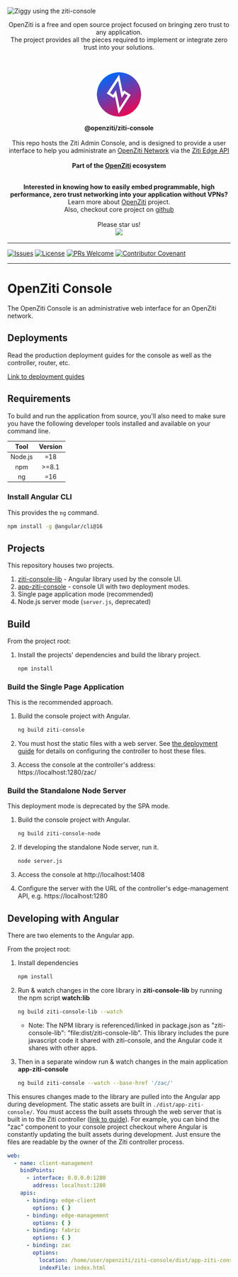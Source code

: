 ![Ziggy using the ziti-console](https://raw.githubusercontent.com/openziti/ziti-console/main/projects/ziti-console-lib/src/lib/assets/banners/ZAC.jpg)

<p align="center" width="100%">
OpenZiti is a free and open source project focused on bringing zero trust to any application.
     <br>
The project provides all the pieces required to implement or integrate zero trust into your solutions.
<br/>
<br/>
     <br>
</p>

<p align="center" width="100%">
<a href="https://openziti.io"><img src="https://github.com/openziti/ziti-console/blob/main/projects/ziti-console-lib/src/lib/assets/icons/android-icon-192x192.png?raw=true" width="100"></a>
</p>

<p align="center">
    <b>
    <a>@openziti/ziti-console</a>
    <br>
    <br>
    </b>
    This repo hosts the Ziti Admin Console, and is designed to provide a user interface to help you administrate an <a href="https://openziti.io">OpenZiti Network</a> via the <a href="https://openziti.io/docs/reference/developer/api/">Ziti Edge API</a>
    <br>
    <br>
    <b>Part of the <a href="https://openziti.io/about">OpenZiti</a> ecosystem</b>
</p>

<p align="center">
    <br>
    <b>Interested in knowing how to easily embed programmable, high performance, zero trust networking into your application without VPNs?</b>
    <br>
    Learn more about <a href="https://openziti.io/about">OpenZiti</a> project.</b>
    <br>
    Also, checkout core project on <a href="https://github.com/openziti">github</a>
<br/>
<br/>
Please star us!
<br/>
<a href="https://github.com/openziti/ziti/stargazers"><img src="https://img.shields.io/github/stars/openziti/ziti?style=flat" ></a>
    </p>

---
[![Issues](https://img.shields.io/github/issues-raw/openziti/ziti-console)]()
[![License](https://img.shields.io/badge/License-Apache%202.0-blue.svg)](https://opensource.org/licenses/Apache-2.0)
[![PRs Welcome](https://img.shields.io/badge/PRs-welcome-brightgreen.svg?style=rounded)](CONTRIBUTING.md)
[![Contributor Covenant](https://img.shields.io/badge/Contributor%20Covenant-v2.0%20adopted-ff69b4.svg)](CODE_OF_CONDUCT.md)

---

# OpenZiti Console

The OpenZiti Console is an administrative web interface for an OpenZiti network.

## Deployments

Read the production deployment guides for the console as well as the controller, router, etc.

[Link to deployment guides](https://openziti.io/docs/category/deployments/)

## Requirements

To build and run the application from source, you'll also need to make sure you have the following developer tools installed and available on your command line.

| Tool        |      Version |
| :---:       | :---:        |
| Node.js     |  =18         |
| npm         | >=8.1        |
| ng          |  =16         |

### Install Angular CLI

This provides the `ng` command.

```bash
npm install -g @angular/cli@16
```

## Projects

This repository houses two projects.

1. [ziti-console-lib](./projects/ziti-console-lib) - Angular library used by the console UI.
1. [app-ziti-console](./projects/app-ziti-console) - console UI with two deployment modes.
1. Single page application mode (recommended)
1. Node.js server mode (`server.js`, deprecated)

## Build

From the project root:

1. Install the projects' dependencies and build the library project.

    ```bash
    npm install
    ```

### Build the Single Page Application

This is the recommended approach.

1. Build the console project with Angular.

    ```bash
    ng build ziti-console
    ```

1. You must host the static files with a web server. See [the deployment guide](https://openziti.io/docs/guides/deployments/linux/console#configuration) for details on configuring the controller to host these files.
1. Access the console at the controller's address: https://localhost:1280/zac/

### Build the Standalone Node Server

This deployment mode is deprecated by the SPA mode.

1. Build the console project with Angular.

    ```bash
    ng build ziti-console-node
    ```

1. If developing the standalone Node server, run it.

    ```bash
    node server.js
    ```

1. Access the console at http://localhost:1408
1. Configure the server with the URL of the controller's edge-management API, e.g. https://localhost:1280

## Developing with Angular

There are two elements to the Angular app.

From the project root:

1. Install dependencies

    ```bash
    npm install
    ```

1. Run & watch changes in the core library in **ziti-console-lib** by running the npm script **watch:lib**

    ```bash
    ng build ziti-console-lib --watch
    ```

   * Note: The NPM library is referenced/linked in package.json as "ziti-console-lib": "file:dist/ziti-console-lib".
     This library includes the pure javascript code it shared with ziti-console, and the Angular code it shares with other apps.

1. Then in a separate window run & watch changes in the main application **app-ziti-console**

    ```bash
    ng build ziti-console --watch --base-href '/zac/'
    ```

This ensures changes made to the library are pulled into the Angular app during development. The static assets are built in `./dist/app-ziti-console/`. You must access the built assets through the web server that is built in to the Ziti controller ([link to guide](https://openziti.io/docs/guides/deployments/linux/console#configuration)). For example, you can bind the "zac" component to your console project checkout where Angular is constantly updating the built assets during development. Just ensure the files are readable by the owner of the Ziti controller process.

```yaml
web:
  - name: client-management
    bindPoints:
      - interface: 0.0.0.0:1280
        address: localhost:1280
    apis:
      - binding: edge-client
        options: { }
      - binding: edge-management
        options: { }
      - binding: fabric
        options: { }
      - binding: zac
        options:
          location: /home/user/openziti/ziti-console/dist/app-ziti-console
          indexFile: index.html
```
